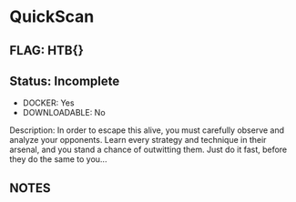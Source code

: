 # QuickScan

## FLAG: HTB{}

## Status: Incomplete

+ DOCKER: Yes
+ DOWNLOADABLE: No

Description: In order to escape this alive, you must carefully observe and analyze your opponents. Learn every strategy and technique in their arsenal, and you stand a chance of outwitting them. Just do it fast, before they do the same to you...

## NOTES
